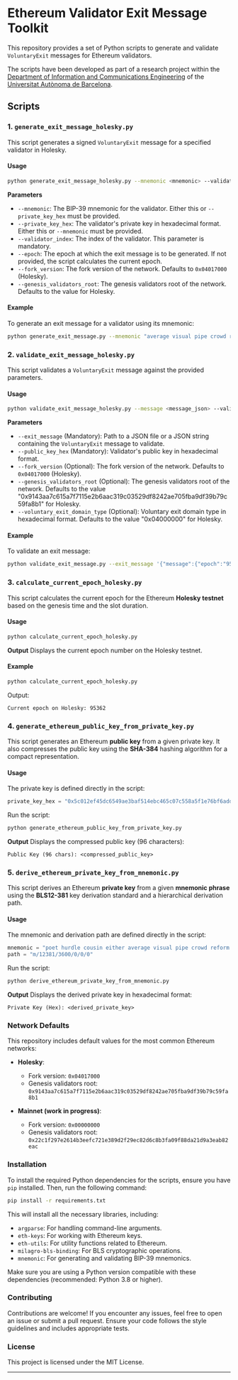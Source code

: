# Ethereum Validator Exit Message Toolkit

This repository provides a set of Python scripts to generate and validate `VoluntaryExit` messages for Ethereum validators.

The scripts have been developed as part of a research project within the [Department of Information and Communications Engineering](https://deic.uab.cat/) of the [Universitat Autònoma de Barcelona](https://www.uab.cat/).

## Scripts

### 1. `generate_exit_message_holesky.py`

This script generates a signed `VoluntaryExit` message for a specified validator in Holesky.

#### Usage
```bash
python generate_exit_message_holesky.py --mnemonic <mnemonic> --validator_index <validator_index> [--epoch <epoch>] [--private_key_hex <private_key_hex>] [--fork_version <fork_version>] [--genesis_validators_root <genesis_validators_root>]
```

**Parameters**

- `--mnemonic`: The BIP-39 mnemonic for the validator. Either this or `--private_key_hex` must be provided.
- `--private_key_hex`: The validator's private key in hexadecimal format. Either this or `--mnemonic` must be provided.
- `--validator_index`: The index of the validator. This parameter is mandatory.
- `--epoch`: The epoch at which the exit message is to be generated. If not provided, the script calculates the current epoch.
- `--fork_version`: The fork version of the network. Defaults to `0x04017000` (Holesky).
- `--genesis_validators_root`: The genesis validators root of the network. Defaults to the value for Holesky.

#### Example

To generate an exit message for a validator using its mnemonic:

```bash
python generate_exit_message.py --mnemonic "average visual pipe crowd reform alcohol music afraid fee pizza copy divide fish poet hurdle cousin either work pipe scout oppose amount creek canoe" --validator_index 1845650
```

### 2. `validate_exit_message_holesky.py`

This script validates a `VoluntaryExit` message against the provided parameters.

#### Usage
```bash
python validate_exit_message_holesky.py --message <message_json> --validator_index <validator_index> --epoch <epoch> [--fork_version <fork_version>] [--genesis_validators_root <genesis_validators_root>]
```

**Parameters**

- `--exit_message` (Mandatory): Path to a JSON file or a JSON string containing the `VoluntaryExit` message to validate.
- `--public_key_hex` (Mandatory): Validator's public key in hexadecimal format.
- `--fork_version` (Optional): The fork version of the network. Defaults to `0x04017000` (Holesky).
- `--genesis_validators_root` (Optional): The genesis validators root of the network. Defaults to the value "0x9143aa7c615a7f7115e2b6aac319c03529df8242ae705fba9df39b79c59fa8b1" for Holesky.
- `--voluntary_exit_domain_type` (Optional): Voluntary exit domain type in hexadecimal format. Defaults to the value "0x04000000" for Holesky.

#### Example

To validate an exit message:

```bash
python validate_exit_message.py --exit_message '{"message":{"epoch":"95362","validator_index":"1845650"},"signature":"0xa4b2c3d4..."}' --public_key_hex 0x1234...
```

### 3. `calculate_current_epoch_holesky.py`
This script calculates the current epoch for the Ethereum **Holesky testnet** based on the genesis time and the slot duration.

#### Usage
```bash
python calculate_current_epoch_holesky.py
```

**Output**
Displays the current epoch number on the Holesky testnet.

#### Example
```bash
python calculate_current_epoch_holesky.py
```
Output:
```
Current epoch on Holesky: 95362
```


### 4.  `generate_ethereum_public_key_from_private_key.py`
This script generates an Ethereum **public key** from a given private key. It also compresses the public key using the **SHA-384** hashing algorithm for a compact representation.

#### Usage
The private key is defined directly in the script:
```python
private_key_hex = "0x5c012ef45dc6549ae3baf514ebc465c07c558a5f1e76bf6adda8cf92454b102d"
```

Run the script:
```bash
python generate_ethereum_public_key_from_private_key.py
```

**Output**
Displays the compressed public key (96 characters):
```
Public Key (96 chars): <compressed_public_key>
```

### 5.  `derive_ethereum_private_key_from_mnemonic.py`
This script derives an Ethereum **private key** from a given **mnemonic phrase** using the **BLS12-381** key derivation standard and a hierarchical derivation path.

#### Usage
The mnemonic and derivation path are defined directly in the script:
```python
mnemonic = "poet hurdle cousin either average visual pipe crowd reform alcohol music afraid fee ..."
path = "m/12381/3600/0/0/0"
```

Run the script:
```bash
python derive_ethereum_private_key_from_mnemonic.py
```

**Output**
Displays the derived private key in hexadecimal format:
```
Private Key (Hex): <derived_private_key>
```


### Network Defaults

This repository includes default values for the most common Ethereum networks:

- **Holesky**:
  - Fork version: `0x04017000`
  - Genesis validators root: `0x9143aa7c615a7f7115e2b6aac319c03529df8242ae705fba9df39b79c59fa8b1`

- **Mainnet (work in progress)**:
  - Fork version: `0x00000000`
  - Genesis validators root: `0x22c1f297e2614b3eefc721e389d2f29ec82d6c8b3fa09f88da21d9a3eab82eac`

### Installation

To install the required Python dependencies for the scripts, ensure you have `pip` installed. Then, run the following command:

```bash
pip install -r requirements.txt
```

This will install all the necessary libraries, including:

- `argparse`: For handling command-line arguments.
- `eth-keys`: For working with Ethereum keys.
- `eth-utils`: For utility functions related to Ethereum.
- `milagro-bls-binding`: For BLS cryptographic operations.
- `mnemonic`: For generating and validating BIP-39 mnemonics.

Make sure you are using a Python version compatible with these dependencies (recommended: Python 3.8 or higher).

### Contributing

Contributions are welcome! If you encounter any issues, feel free to open an issue or submit a pull request. Ensure your code follows the style guidelines and includes appropriate tests.

### License

This project is licensed under the MIT License.

---
